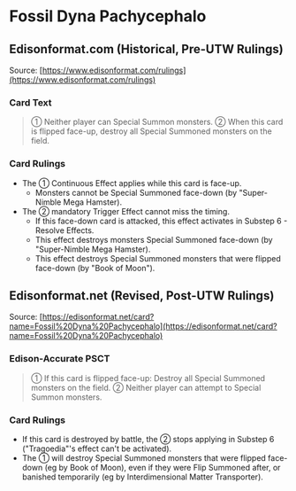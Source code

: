 # Fossil Dyna Pachycephalo

## Edisonformat.com (Historical, Pre-UTW Rulings)

Source: [https://www.edisonformat.com/rulings](https://www.edisonformat.com/rulings)

### Card Text

> ① Neither player can Special Summon monsters. ② When this card is flipped face-up, destroy all Special Summoned monsters on the field.

### Card Rulings

*   The ① Continuous Effect applies while this card is face-up.
    *   Monsters cannot be Special Summoned face-down (by "Super-Nimble Mega Hamster).
*   The ② mandatory Trigger Effect cannot miss the timing.
    *   If this face-down card is attacked, this effect activates in Substep 6 - Resolve Effects.
    *   This effect destroys monsters Special Summoned face-down (by "Super-Nimble Mega Hamster).
    *   This effect destroys Special Summoned monsters that were flipped face-down (by "Book of Moon").

## Edisonformat.net (Revised, Post-UTW Rulings)

Source: [https://edisonformat.net/card?name=Fossil%20Dyna%20Pachycephalo](https://edisonformat.net/card?name=Fossil%20Dyna%20Pachycephalo)

### Edison-Accurate PSCT

> ① If this card is flipped face-up: Destroy all Special Summoned monsters on the field. ② Neither player can attempt to Special Summon monsters.

### Card Rulings

*   If this card is destroyed by battle, the ② stops applying in Substep 6 ("Tragoedia"'s effect can't be activated).
*   The ① will destroy Special Summoned monsters that were flipped face-down (eg by Book of Moon), even if they were Flip Summoned after, or banished temporarily (eg by Interdimensional Matter Transporter).
            